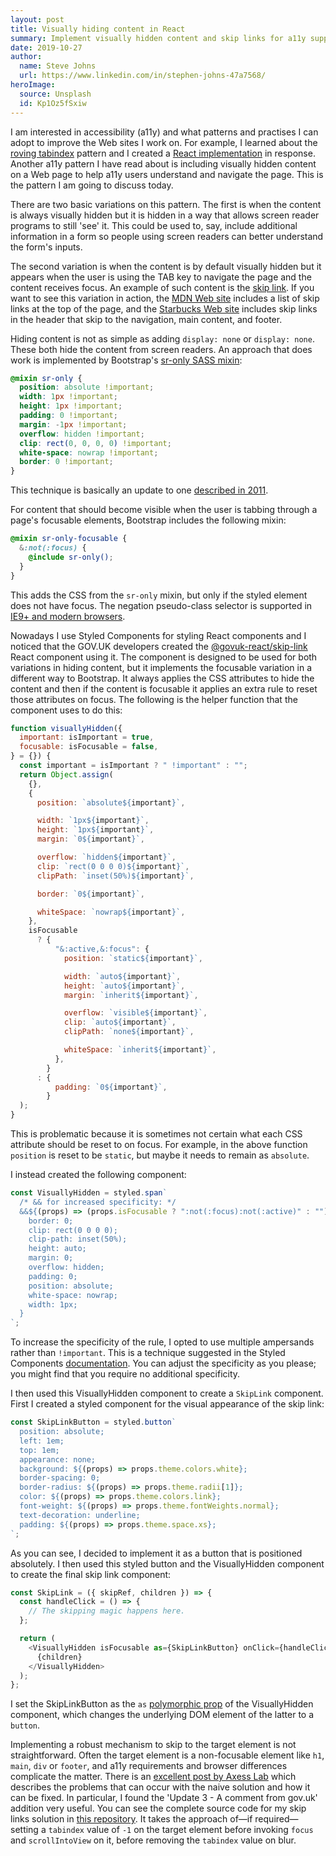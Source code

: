 ```yaml
---
layout: post
title: Visually hiding content in React
summary: Implement visually hidden content and skip links for a11y support in React.
date: 2019-10-27
author:
  name: Steve Johns
  url: https://www.linkedin.com/in/stephen-johns-47a7568/
heroImage:
  source: Unsplash
  id: Kp1Oz5fSxiw
---
```


I am interested in accessibility (a11y) and what patterns and practises I can adopt to improve the Web sites I work on. For example, I learned about the [roving tabindex](https://www.stefanjudis.com/today-i-learned/roving-tabindex/) pattern and I created a [React implementation](https://www.npmjs.com/package/react-roving-tabindex) in response. Another a11y pattern I have read about is including visually hidden content on a Web page to help a11y users understand and navigate the page. This is the pattern I am going to discuss today.

There are two basic variations on this pattern. The first is when the content is always visually hidden but it is hidden in a way that allows screen reader programs to still 'see' it. This could be used to, say, include additional information in a form so people using screen readers can better understand the form's inputs.

The second variation is when the content is by default visually hidden but it appears when the user is using the TAB key to navigate the page and the content receives focus. An example of such content is the [skip link](https://a11yproject.com/posts/skip-nav-links/). If you want to see this variation in action, the [MDN Web site](https://developer.mozilla.org/en-US/) includes a list of skip links at the top of the page, and the [Starbucks Web site](https://www.starbucks.com/) includes skip links in the header that skip to the navigation, main content, and footer.

Hiding content is not as simple as adding `display: none` or `display: none`. These both hide the content from screen readers. An approach that does work is implemented by Bootstrap's [sr-only SASS mixin](https://github.com/twbs/bootstrap/blob/master/scss/mixins/_screen-reader.scss):

```scss
@mixin sr-only {
  position: absolute !important;
  width: 1px !important;
  height: 1px !important;
  padding: 0 !important;
  margin: -1px !important;
  overflow: hidden !important;
  clip: rect(0, 0, 0, 0) !important;
  white-space: nowrap !important;
  border: 0 !important;
}
```

This technique is basically an update to one [described in 2011](https://snook.ca/archives/html_and_css/hiding-content-for-accessibility).

For content that should become visible when the user is tabbing through a page's focusable elements, Bootstrap includes the following mixin:

```scss
@mixin sr-only-focusable {
  &:not(:focus) {
    @include sr-only();
  }
}
```

This adds the CSS from the `sr-only` mixin, but only if the styled element does not have focus. The negation pseudo-class selector is supported in [IE9+ and modern browsers](https://caniuse.com/#feat=mdn-css_selectors_not).

Nowadays I use Styled Components for styling React components and I noticed that the GOV.UK developers created the [@govuk-react/skip-link](https://www.npmjs.com/package/@govuk-react/skip-link) React component using it. The component is designed to be used for both variations in hiding content, but it implements the focusable variation in a different way to Bootstrap. It always applies the CSS attributes to hide the content and then if the content is focusable it applies an extra rule to reset those attributes on focus. The following is the helper function that the component uses to do this:

```js
function visuallyHidden({
  important: isImportant = true,
  focusable: isFocusable = false,
} = {}) {
  const important = isImportant ? " !important" : "";
  return Object.assign(
    {},
    {
      position: `absolute${important}`,

      width: `1px${important}`,
      height: `1px${important}`,
      margin: `0${important}`,

      overflow: `hidden${important}`,
      clip: `rect(0 0 0 0)${important}`,
      clipPath: `inset(50%)${important}`,

      border: `0${important}`,

      whiteSpace: `nowrap${important}`,
    },
    isFocusable
      ? {
          "&:active,&:focus": {
            position: `static${important}`,

            width: `auto${important}`,
            height: `auto${important}`,
            margin: `inherit${important}`,

            overflow: `visible${important}`,
            clip: `auto${important}`,
            clipPath: `none${important}`,

            whiteSpace: `inherit${important}`,
          },
        }
      : {
          padding: `0${important}`,
        }
  );
}
```

This is problematic because it is sometimes not certain what each CSS attribute should be reset to on focus. For example, in the above function `position` is reset to be `static`, but maybe it needs to remain as `absolute`.

I instead created the following component:

```js
const VisuallyHidden = styled.span`
  /* && for increased specificity: */
  &&${(props) => (props.isFocusable ? ":not(:focus):not(:active)" : "")} {
    border: 0;
    clip: rect(0 0 0 0);
    clip-path: inset(50%);
    height: auto;
    margin: 0;
    overflow: hidden;
    padding: 0;
    position: absolute;
    white-space: nowrap;
    width: 1px;
  }
`;
```

To increase the specificity of the rule, I opted to use multiple ampersands rather than `!important`. This is a technique suggested in the Styled Components [documentation](https://www.styled-components.com/docs/faqs#how-can-i-override-styles-with-higher-specificity). You can adjust the specificity as you please; you might find that you require no additional specificity.

I then used this VisuallyHidden component to create a `SkipLink` component. First I created a styled component for the visual appearance of the skip link:

```js
const SkipLinkButton = styled.button`
  position: absolute;
  left: 1em;
  top: 1em;
  appearance: none;
  background: ${(props) => props.theme.colors.white};
  border-spacing: 0;
  border-radius: ${(props) => props.theme.radii[1]};
  color: ${(props) => props.theme.colors.link};
  font-weight: ${(props) => props.theme.fontWeights.normal};
  text-decoration: underline;
  padding: ${(props) => props.theme.space.xs};
`;
```

As you can see, I decided to implement it as a button that is positioned absolutely. I then used this styled button and the VisuallyHidden component to create the final skip link component:

```js
const SkipLink = ({ skipRef, children }) => {
  const handleClick = () => {
    // The skipping magic happens here.
  };

  return (
    <VisuallyHidden isFocusable as={SkipLinkButton} onClick={handleClick}>
      {children}
    </VisuallyHidden>
  );
};
```

I set the SkipLinkButton as the `as` [polymorphic prop](https://www.styled-components.com/docs/api#as-polymorphic-prop) of the VisuallyHidden component, which changes the underlying DOM element of the latter to a `button`.

Implementing a robust mechanism to skip to the target element is not straightforward. Often the target element is a non-focusable element like `h1`, `main`, `div` or `footer`, and a11y requirements and browser differences complicate the matter. There is an [excellent post by Axess Lab](https://axesslab.com/skip-links/) which describes the problems that can occur with the naive solution and how it can be fixed. In particular, I found the 'Update 3 - A comment from gov.uk' addition very useful. You can see the complete source code for my skip links solution in [this repository](https://github.com/stevejay/react-performance). It takes the approach of&#8212;if required&#8212;setting a `tabindex` value of `-1` on the target element before invoking `focus` and `scrollIntoView` on it, before removing the `tabindex` value on blur.
